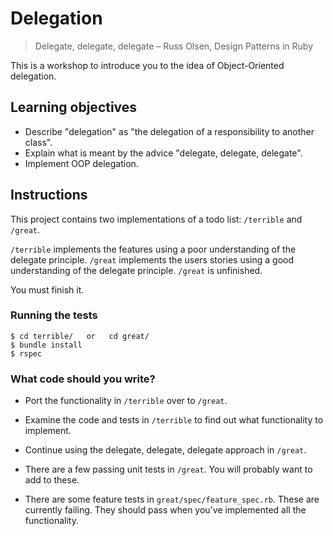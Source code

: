 # Delegation

> Delegate, delegate, delegate
> – Russ Olsen, Design Patterns in Ruby

This is a workshop to introduce you to the idea of Object-Oriented delegation.

## Learning objectives

- Describe "delegation" as "the delegation of a responsibility to another class".
- Explain what is meant by the advice "delegate, delegate, delegate".
- Implement OOP delegation.

## Instructions

This project contains two implementations of a todo list: `/terrible` and `/great`.

`/terrible` implements the features using a poor understanding of the delegate principle.  `/great` implements the users stories using a good understanding of the delegate principle.  `/great` is unfinished.

You must finish it.

### Running the tests

    $ cd terrible/   or   cd great/
    $ bundle install
    $ rspec

### What code should you write?

* Port the functionality in `/terrible` over to `/great`.

* Examine the code and tests in `/terrible` to find out what functionality to implement.

* Continue using the delegate, delegate, delegate approach in `/great`.

* There are a few passing unit tests in `/great`.  You will probably want to add to these.

* There are some feature tests in `great/spec/feature_spec.rb`.  These are currently failing.  They should pass when you've implemented all the functionality.
